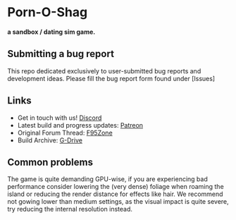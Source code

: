 # Porn-O-Shag

**a sandbox / dating sim game.**


## Submitting a bug report

This repo dedicated exclusively to user-submitted bug reports and development ideas. Please fill the bug report form found under [Issues]

## Links

* Get in touch with us! [Discord](https://discord.gg/sGTbBTE)
* Latest build and progress updates: [Patreon](https://www.patreon.com/pornoshag)
* Original Forum Thread: [F95Zone](https://f95zone.to/threads/you-know-what-they-say-if-you-want-something-done-right-do-it-yourself.44455/)
* Build Archive: [G-Drive](https://drive.google.com/drive/folders/1edXm1B1Cf6WRg6YLRkPy04lMbG5mbXJv?usp=sharing)


## Common problems

The game is quite demanding GPU-wise, if you are experiencing bad performance consider lowering the (very dense) foliage when roaming the island or reducing the render distance for effects like hair. We recommend not gowing lower than medium settings, as the visual impact is quite severe, try reducing the internal resolution instead.
